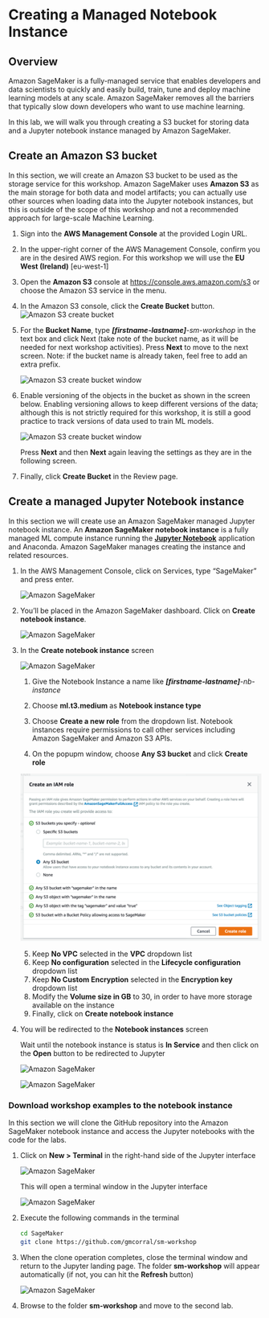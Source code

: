 # Creating a Managed Notebook Instance

## Overview

Amazon SageMaker is a fully-managed service that enables developers and data scientists to quickly and easily build, train, tune and deploy machine learning models at any scale. Amazon SageMaker removes all the barriers that typically slow down developers who want to use machine learning.

In this lab, we will walk you through creating a S3 bucket for storing data and a Jupyter notebook instance managed by Amazon SageMaker.

## Create an Amazon S3 bucket
In this section, we will create an Amazon S3 bucket to be used as the storage service for this workshop. Amazon SageMaker uses **Amazon S3** as the main storage for both data and model artifacts; you can actually use other sources when loading data into the Jupyter notebook instances, but this is outside of the scope of this workshop and not a recommended approach for large-scale Machine Learning.

1. Sign into the **AWS Management Console** at the provided Login URL.
2. In the upper-right corner of the AWS Management Console, confirm you are in the desired AWS region. For this workshop we will use the **EU West (Ireland)** [eu-west-1]
3. Open the **Amazon S3** console at <a href="https://console.aws.amazon.com/s3">https://console.aws.amazon.com/s3</a> or choose the Amazon S3 service in the menu.
4.	In the Amazon S3 console, click the **Create Bucket** button.
	![Amazon S3 create bucket](images/create_bucket.png)
5.	For the **Bucket Name**, type _**[firstname-lastname]**-sm-workshop_ in the text box and click Next (take note of the bucket name, as it will be needed for next workshop activities). Press **Next** to move to the next screen.
Note: if the bucket name is already taken, feel free to add an extra prefix.

	![Amazon S3 create bucket window](images/create_bucket_window.png)
6. Enable versioning of the objects in the bucket as shown in the screen below. Enabling versioning allows to keep different versions of the data; although this is not strictly required for this workshop, it is still a good practice to track versions of data used to train ML models.

	![Amazon S3 create bucket window](images/s3_versioning.png)

	Press **Next** and then **Next** again leaving the settings as they are in the following screen.
7. Finally, click **Create Bucket** in the Review page.


## Create a managed Jupyter Notebook instance
In this section we will  create use an Amazon SageMaker managed Jupyter notebook instance.
An **Amazon SageMaker notebook instance** is a fully managed ML compute instance running the <a href="http://jupyter.org/">**Jupyter Notebook**</a> application and Anaconda. Amazon SageMaker manages creating the instance and related resources. 

1. In the AWS Management Console, click on Services, type “SageMaker” and press enter.
	
	![Amazon SageMaker](images/sm_1.png)
2. You’ll be placed in the Amazon SageMaker dashboard. Click on **Create notebook instance**.
	
	![Amazon SageMaker](images/sm_2.png)
3. In the **Create notebook instance** screen

	![Amazon SageMaker](images/sm_5.png)

	1. Give the Notebook Instance a name like _**[firstname-lastname]**-nb-instance_

	2. Choose **ml.t3.medium** as **Notebook instance type**
	3. Choose **Create a new role** from the dropdown list. Notebook instances require permissions to call other services including Amazon SageMaker and Amazon S3 APIs.
	4. On the popupm window, choose **Any S3 bucket** and click **Create role**

	![Amazon SageMaker](images/sm_15.png)

	5. Keep **No VPC** selected in the **VPC** dropdown list
	6. Keep **No configuration** selected in the **Lifecycle configuration** dropdown list
	7. Keep **No Custom Encryption** selected in the **Encryption key** dropdown list
	8. Modify the **Volume size in GB** to 30, in order to have more storage available on the instance
	9.  Finally, click on **Create notebook instance**

4. You will be redirected to the **Notebook instances** screen
	
	Wait until the notebook instance is status is **In Service** and then click on the **Open** button to be redirected to Jupyter
	
	![Amazon SageMaker](images/sm_4.png)
	
	![Amazon SageMaker](images/sm_6.png)

### Download workshop examples to the notebook instance

In this section we will clone the GitHub repository into the Amazon SageMaker notebook instance and access the Jupyter notebooks with the code for the labs.

1. Click on **New > Terminal** in the right-hand side of the Jupyter interface
	
	![Amazon SageMaker](images/sm_7.png)

	This will open a terminal window in the Jupyter interface
	
	![Amazon SageMaker](images/sm_8.png)

2. Execute the following commands in the terminal

	```bash
	cd SageMaker
	git clone https://github.com/gmcorral/sm-workshop
	```
3. When the clone operation completes, close the terminal window and return to the Jupyter landing page. The folder **sm-workshop** will appear automatically (if not, you can hit the **Refresh** button)

	![Amazon SageMaker](images/sm_9.png)
	
4. Browse to the folder **sm-workshop** and move to the second lab.
